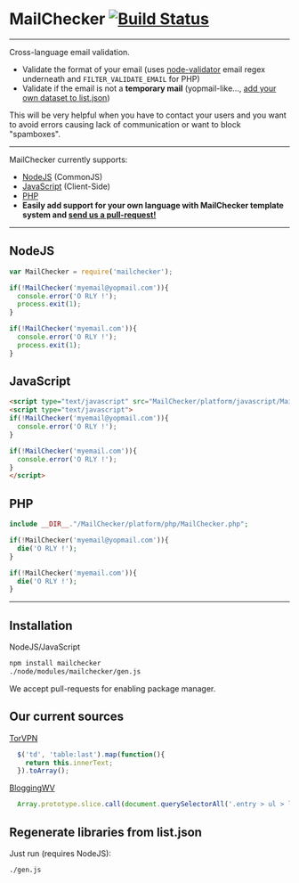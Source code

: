 # MailChecker [![Build Status](https://drone.io/github.com/FGRibreau/mailchecker/status.png)](https://drone.io/github.com/FGRibreau/mailchecker/latest)

-------------------------

Cross-language email validation.

* Validate the format of your email (uses [node-validator](https://github.com/chriso/node-validator/blob/master/lib/validators.js#L27) email regex underneath and `FILTER_VALIDATE_EMAIL` for PHP)
* Validate if the email is not a **temporary mail** (yopmail-like..., [add your own dataset to list.json](./list.json))

This will be very helpful when you have to contact your users and you want to avoid errors causing lack of communication or want to block "spamboxes".

-------------------------

MailChecker currently supports:
* [NodeJS](./mailchecker/tree/master/platform/node) (CommonJS)
* [JavaScript](./mailchecker/tree/master/platform/javascript) (Client-Side)
* [PHP](./mailchecker/tree/master/platform/php)
* **Easily add support for your own language with MailChecker template system and [send us a pull-request!](https://github.com/FGRibreau/mailchecker/fork_select)**

-------------------------

## NodeJS

```javascript
var MailChecker = require('mailchecker');

if(!MailChecker('myemail@yopmail.com')){
  console.error('O RLY !');
  process.exit(1);
}

if(!MailChecker('myemail.com')){
  console.error('O RLY !');
  process.exit(1);
}
```

## JavaScript
```html
<script type="text/javascript" src="MailChecker/platform/javascript/MailChecker.js"></script>
<script type="text/javascript">
if(!MailChecker('myemail@yopmail.com')){
  console.error('O RLY !');
}

if(!MailChecker('myemail.com')){
  console.error('O RLY !');
}
</script>
```

## PHP
```php
include __DIR__."/MailChecker/platform/php/MailChecker.php";

if(!MailChecker('myemail@yopmail.com')){
  die('O RLY !');
}

if(!MailChecker('myemail.com')){
  die('O RLY !');
}
```

--------------------


## Installation

NodeJS/JavaScript
```bash
npm install mailchecker
./node/modules/mailchecker/gen.js
```

We accept pull-requests for enabling package manager.

## Our current sources

[TorVPN](http://torvpn.com/temporaryemail.html)

```javascript
  $('td', 'table:last').map(function(){
    return this.innerText;
  }).toArray();
```

[BloggingWV](http://www.bloggingwv.com/big-list-of-disposable-temporary-email-services/)

```javascript
  Array.prototype.slice.call(document.querySelectorAll('.entry > ul > li a')).map(function(el){return el.innerText});
```

Regenerate libraries from list.json
-------------------------------

Just run (requires NodeJS):
```
./gen.js
```
